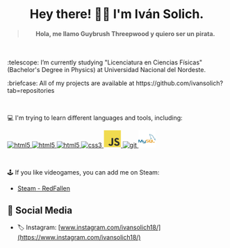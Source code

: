 
<h1 align="center"> Hey there! 👋🏼 I'm Iván Solich. </h1>
<h4 align="center"><blockquote>Hola, me llamo Guybrush Threepwood y quiero ser un pirata. </blockquote></h4>

<br>
<p>:telescope: I’m currently studying "Licenciatura en Ciencias Físicas" (Bachelor's Degree in Physics) at Universidad Nacional del Nordeste.</p>
<p>:briefcase: All of my projects are available at https://github.com/ivansolich?tab=repositories</p>

<br>

:computer: I'm trying to learn different languages and tools, including:

<p><a href="https://www.python.org/" target="_blank"> <img src="https://upload.wikimedia.org/wikipedia/commons/thumb/c/c3/Python-logo-notext.svg/2048px-Python-logo-notext.svg.png" alt="html5" width="40" height="40"/> </a>
<a href="https://numpy.org/" target="_blank"> <img src="https://numpy.org/images/logo.svg" alt="html5" width="40" height="40"/> </a>
<a href="https://matplotlib.org/" target="_blank"> <img src="https://upload.wikimedia.org/wikipedia/commons/thumb/0/01/Created_with_Matplotlib-logo.svg/2048px-Created_with_Matplotlib-logo.svg.png" alt="html5" width="40" height="40"/> </a>    
<a href="https://pandas.pydata.org/" target="_blank"> <img src="https://seeklogo.com/images/P/pandas-icon-logo-BE10401BF1-seeklogo.com.png" alt="css3" width="40" height="40"/> </a>
<a href="https://developer.mozilla.org/en-US/docs/Web/JavaScript" target="_blank"> <img src="https://raw.githubusercontent.com/devicons/devicon/master/icons/javascript/javascript-original.svg" alt="javascript" width="40" height="40"/> </a>
<a href="https://git-scm.com/" target="_blank"> <img src="https://www.vectorlogo.zone/logos/git-scm/git-scm-icon.svg" alt="git" width="40" height="40"/> </a>
<a href="https://www.mysql.com/" target="_blank"> <img src="https://raw.githubusercontent.com/devicons/devicon/master/icons/mysql/mysql-original-wordmark.svg" alt="mysql" width="40" height="40"/> </a></p>

<br>

:joystick: If you like videogames, you can add me on Steam:
* [Steam - RedFallen](https://steamcommunity.com/id/TheRedFallen/)

## :newspaper: Social Media
* :label: Instagram: [www.instagram.com/ivansolich18/](https://www.instagram.com/ivansolich18/)

